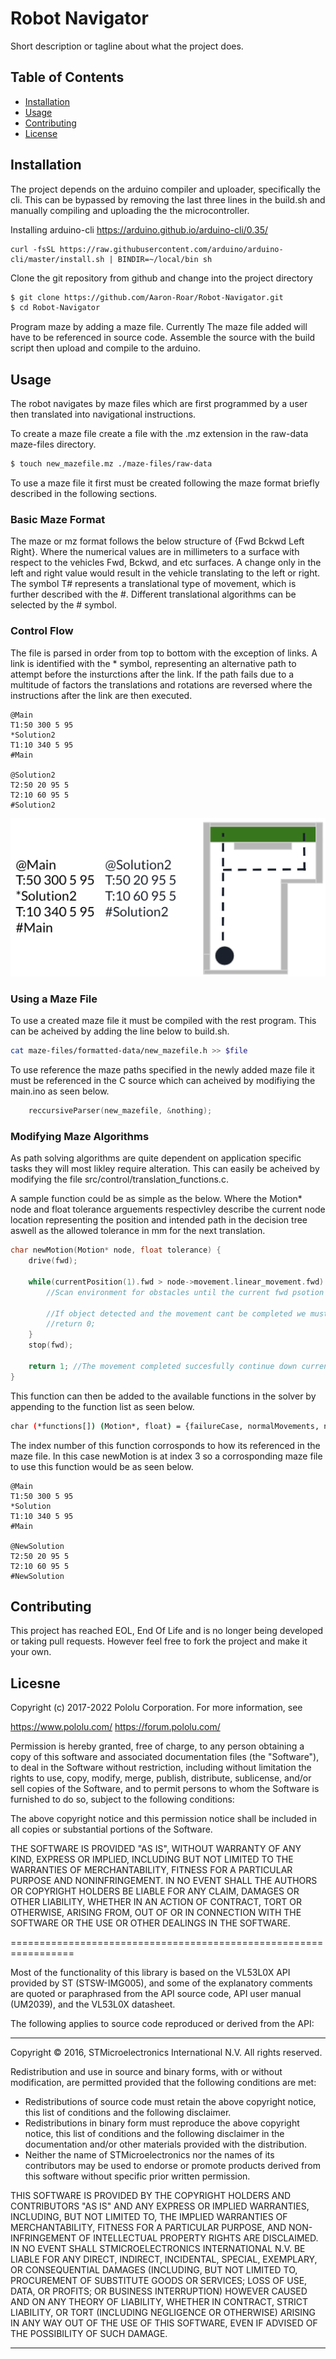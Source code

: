 # Robot Navigator

Short description or tagline about what the project does.

## Table of Contents

- [Installation](#installation)
- [Usage](#usage)
- [Contributing](#contributing)
- [License](#license)

## Installation
The project depends on the arduino compiler and uploader, specifically the cli. 
This can be bypassed by removing the last three lines in the build.sh and manually compiling and uploading the the microcontroller.

Installing arduino-cli https://arduino.github.io/arduino-cli/0.35/
```
curl -fsSL https://raw.githubusercontent.com/arduino/arduino-cli/master/install.sh | BINDIR=~/local/bin sh
```

Clone the git repository from github and change into the project directory
```bash
$ git clone https://github.com/Aaron-Roar/Robot-Navigator.git
$ cd Robot-Navigator
```
Program maze by adding a maze file.
Currently The maze file added will have to be referenced in source code.
Assemble the source with the build script then upload and compile to the arduino.

## Usage
The robot navigates by maze files which are first programmed by a user then translated into navigational instructions.

To create a maze file create a file with the .mz extension in the raw-data maze-files directory.
```bash
$ touch new_mazefile.mz ./maze-files/raw-data
```

To use a maze file it first must be created following the maze format briefly described in the following sections.

### Basic Maze Format
The maze or mz format follows the below structure of {Fwd Bckwd Left Right}. Where the numerical values are in millimeters to a surface with respect to the vehicles Fwd, Bckwd, and etc surfaces. A change only in the left and right value would result in the vehicle translating to the left or right. The symbol T# represents a translational type of movement, which is further described with the #. Different translational algorithms can be selected by the # symbol.

### Control Flow
The file is parsed in order from top to bottom with the exception of links. A link is identified with the * symbol, representing an alternative path to attempt before the insturctions after the link. If the path fails due to a multitude of factors the translations and rotations are reversed where the instructions after the link are then executed.

```
@Main
T1:50 300 5 95
*Solution2
T1:10 340 5 95
#Main

@Solution2
T2:50 20 95 5
T2:10 60 95 5
#Solution2
```

![Alt text](https://github.com/Aaron-Roar/Robot-Navigator/blob/main/doc/sample_maze.png "Sample Maze Diagram")

### Using a Maze File
To use a created maze file it must be compiled with the rest program. This can be acheived by adding the line below to build.sh.
```bash
cat maze-files/formatted-data/new_mazefile.h >> $file
```

To use reference the maze paths specified in the newly added maze file it must be referenced in the C source which can acheived by modifiying the main.ino as seen below.
```c
    reccursiveParser(new_mazefile, &nothing);
```

### Modifying Maze Algorithms
As path solving algorithms are quite dependent on application specific tasks they will most likley require alteration. This can easily be acheived by modifying the file src/control/translation_functions.c.

A sample function could be as simple as the below. Where the Motion* node and float tolerance arguements respectivley describe the current node location representing the position and intended path in the decision tree aswell as the allowed tolerance in mm for the next translation. 
```c
char newMotion(Motion* node, float tolerance) {
    drive(fwd);

    while(currentPosition(1).fwd > node->movement.linear_movement.fwd) {
        //Scan environment for obstacles until the current fwd psotion in at or below the fwd psoition in the maze file

        //If object detected and the movement cant be completed we must revert to the trunk of the current link
        //return 0;
    }
    stop(fwd);

    return 1; //The movement completed succesfully continue down current link
}
```

This function can then be added to the available functions in the solver by appending to the function list as seen below.
```bash
char (*functions[]) (Motion*, float) = {failureCase, normalMovements, newMotion};
```

The index number of this function corrosponds to how its referenced in the maze file. In this case newMotion is at index 3 so a corrosponding maze file to use this function would be as seen below.

```
@Main
T1:50 300 5 95
*Solution
T1:10 340 5 95
#Main

@NewSolution
T2:50 20 95 5
T2:10 60 95 5
#NewSolution
```

## Contributing
This project has reached EOL, End Of Life and is no longer being developed or taking pull requests. However feel free to fork the project and make it your own.

## Licesne
Copyright (c) 2017-2022 Pololu Corporation.  For more information, see

https://www.pololu.com/
https://forum.pololu.com/

Permission is hereby granted, free of charge, to any person
obtaining a copy of this software and associated documentation
files (the "Software"), to deal in the Software without
restriction, including without limitation the rights to use,
copy, modify, merge, publish, distribute, sublicense, and/or sell
copies of the Software, and to permit persons to whom the
Software is furnished to do so, subject to the following
conditions:

The above copyright notice and this permission notice shall be
included in all copies or substantial portions of the Software.

THE SOFTWARE IS PROVIDED "AS IS", WITHOUT WARRANTY OF ANY KIND,
EXPRESS OR IMPLIED, INCLUDING BUT NOT LIMITED TO THE WARRANTIES
OF MERCHANTABILITY, FITNESS FOR A PARTICULAR PURPOSE AND
NONINFRINGEMENT. IN NO EVENT SHALL THE AUTHORS OR COPYRIGHT
HOLDERS BE LIABLE FOR ANY CLAIM, DAMAGES OR OTHER LIABILITY,
WHETHER IN AN ACTION OF CONTRACT, TORT OR OTHERWISE, ARISING
FROM, OUT OF OR IN CONNECTION WITH THE SOFTWARE OR THE USE OR
OTHER DEALINGS IN THE SOFTWARE.

=================================================================

Most of the functionality of this library is based on the VL53L0X
API provided by ST (STSW-IMG005), and some of the explanatory
comments are quoted or paraphrased from the API source code, API
user manual (UM2039), and the VL53L0X datasheet.

The following applies to source code reproduced or derived from
the API:

-----------------------------------------------------------------

Copyright © 2016, STMicroelectronics International N.V.  All
rights reserved.

Redistribution and use in source and binary forms, with or
without modification, are permitted provided that the following
conditions are met:
* Redistributions of source code must retain the above copyright
notice, this list of conditions and the following disclaimer.
* Redistributions in binary form must reproduce the above
copyright notice, this list of conditions and the following
disclaimer in the documentation and/or other materials provided
with the distribution.
* Neither the name of STMicroelectronics nor the
names of its contributors may be used to endorse or promote
products derived from this software without specific prior
written permission.

THIS SOFTWARE IS PROVIDED BY THE COPYRIGHT HOLDERS AND
CONTRIBUTORS "AS IS" AND ANY EXPRESS OR IMPLIED WARRANTIES,
INCLUDING, BUT NOT LIMITED TO, THE IMPLIED WARRANTIES OF
MERCHANTABILITY, FITNESS FOR A PARTICULAR PURPOSE, AND
NON-INFRINGEMENT OF INTELLECTUAL PROPERTY RIGHTS ARE DISCLAIMED.
IN NO EVENT SHALL STMICROELECTRONICS INTERNATIONAL N.V. BE LIABLE
FOR ANY DIRECT, INDIRECT, INCIDENTAL, SPECIAL, EXEMPLARY, OR
CONSEQUENTIAL DAMAGES (INCLUDING, BUT NOT LIMITED TO, PROCUREMENT
OF SUBSTITUTE GOODS OR SERVICES; LOSS OF USE, DATA, OR PROFITS;
OR BUSINESS INTERRUPTION) HOWEVER CAUSED AND ON ANY THEORY OF
LIABILITY, WHETHER IN CONTRACT, STRICT LIABILITY, OR TORT
(INCLUDING NEGLIGENCE OR OTHERWISE) ARISING IN ANY WAY OUT OF THE
USE OF THIS SOFTWARE, EVEN IF ADVISED OF THE POSSIBILITY OF SUCH
DAMAGE.

-----------------------------------------------------------------
